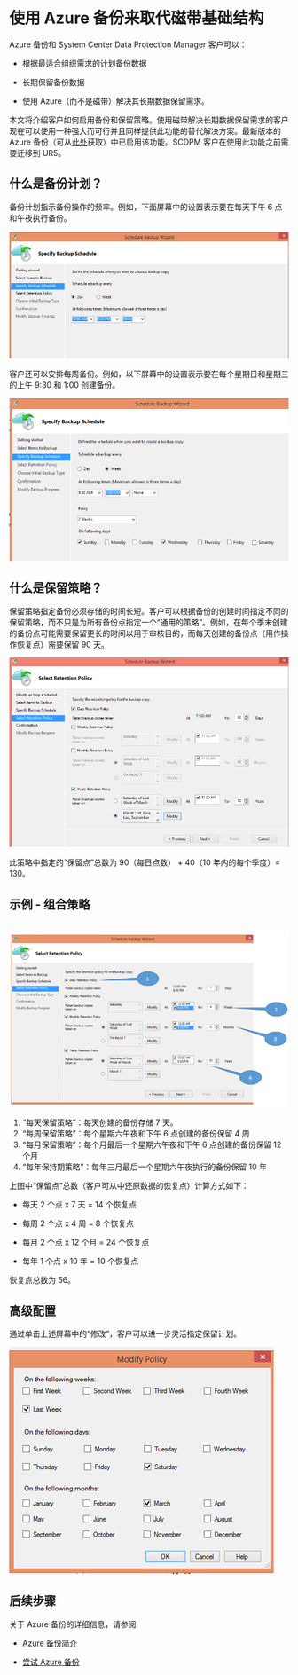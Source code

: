 <properties
   pageTitle="使用 Azure 备份来取代磁带基础结构"
   description="了解如何 Azure 备份如何提供类似于磁带的语义，让你在 Azure 中备份和还原数据"
   services="backup"
   documentationCenter=""
   authors="prvijay"
   manager="shreeshd"
   editor=""/>
<tags
   ms.service="backup" ms.date="03/27/2015" wacn.date="08/29/2015"/>

# 使用 Azure 备份来取代磁带基础结构

Azure 备份和 System Center Data Protection Manager 客户可以：

+ 根据最适合组织需求的计划备份数据

+ 长期保留备份数据

+ 使用 Azure（而不是磁带）解决其长期数据保留需求。

本文将介绍客户如何启用备份和保留策略。使用磁带解决长期数据保留需求的客户现在可以使用一种强大而可行并且同样提供此功能的替代解决方案。最新版本的 Azure 备份（可从[此处](http://aka.ms/azurebackup_agent)获取）中已启用该功能。SCDPM 客户在使用此功能之前需要迁移到 UR5。

## 什么是备份计划？
备份计划指示备份操作的频率。例如，下面屏幕中的设置表示要在每天下午 6 点和午夜执行备份。

![每日计划][1]

客户还可以安排每周备份。例如，以下屏幕中的设置表示要在每个星期日和星期三的上午 9:30 和 1:00 创建备份。

![每周计划][2]

## 什么是保留策略？
保留策略指定备份必须存储的时间长短。客户可以根据备份的创建时间指定不同的保留策略，而不只是为所有备份点指定一个“通用的策略”。例如，在每个季末创建的备份点可能需要保留更长的时间以用于审核目的，而每天创建的备份点（用作操作恢复点）需要保留 90 天。

![保留策略][3]

此策略中指定的“保留点”总数为 90（每日点数） + 40（10 年内的每个季度）= 130。

## 示例 - 组合策略
<br/> ![示例屏幕][4]

1. “每天保留策略”：每天创建的备份存储 7 天。
2. “每周保留策略”：每个星期六午夜和下午 6 点创建的备份保留 4 周
3. “每月保留策略”：每个月最后一个星期六午夜和下午 6 点创建的备份保留 12 个月
4. “每年保持期策略”：每年三月最后一个星期六午夜执行的备份保留 10 年

上图中“保留点”总数（客户可从中还原数据的恢复点）计算方式如下：

+ 每天 2 个点 x 7 天 = 14 个恢复点

+ 每周 2 个点 x 4 周 = 8 个恢复点

+ 每月 2 个点 x 12 个月 = 24 个恢复点

+ 每年 1 个点 x 10 年 = 10 个恢复点

恢复点总数为 56。

## 高级配置

通过单击上述屏幕中的“修改”，客户可以进一步灵活指定保留计划。<br/>

![修改][5]

## 后续步骤
关于 Azure 备份的详细信息，请参阅

- [Azure 备份简介](/documentattion/articles/backup-introduction-to-azure-backup)

- [尝试 Azure 备份](/documentattion/articles/backup-try-azure-backup-in-10-mins)

<!--Image references-->
[1]: ./media/backup-azure-backup-cloud-as-tape/dailybackupschedule.png
[2]: ./media/backup-azure-backup-cloud-as-tape/weeklybackupschedule.png
[3]: ./media/backup-azure-backup-cloud-as-tape/retentionpolicy.png
[4]: ./media/backup-azure-backup-cloud-as-tape/samplescreen.png
[5]: ./media/backup-azure-backup-cloud-as-tape/modify.png

<!---HONumber=67-->